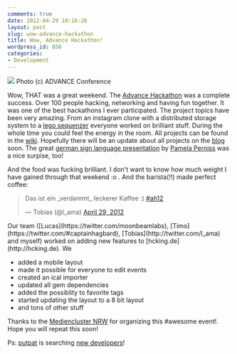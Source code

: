 ```yaml
---
comments: true
date: 2012-04-29 18:16:26
layout: post
slug: wow-advance-hackathon
title: Wow, Advance Hackathon!
wordpress_id: 856
categories:
- Development
---
```


[![](http://bitboxer.de/wp-content/uploads/advance_hackathon.png)](https://www.facebook.com/photo.php?fbid=370360986333575&set=a.370357079667299.77339.195052203864455&type=3&theater)
Photo (c) ADVANCE Conference

Wow, THAT was a great weekend. The [Advance
Hackathon](http://hackathon.advance-conference.com/) was a complete success.
Over 100 people hacking, networking and having fun together. It was one of the
best hackathons I ever participated. The project topics have been very amazing.
From an instagram clone with a distributed storage system to a [lego sequenzer](http://www.twitvid.com/Q4UJM)
everyone worked on brilliant stuff.  During the whole time you could feel the
energy in the room. All projects can be found in the
[wiki](https://github.com/AdvanceHackathon/Hackathon/wiki/Projektvorschlaege-ADVANCE-HACKATHON).
Hopefully there will be an update about all projects on the
[blog](http://hackathon.advance-conference.com/de/news) soon. The great [german sign language presentation](https://twitter.com/#!/thetaesch/status/196253144391491584)
by [Pamela Perniss](http://www.pernipa.eu/) was a nice surpise, too!

And the food was fucking brilliant. I don't want to know how much weight I have
gained through that weekend :o . And the barista(!!) made perfect coffee: 

<blockquote class="twitter-tweet"><p>Das ist ein _verdammt_ leckerer Kaffee :) <a href="https://twitter.com/search/%23ah12">#ah12</a></p>&mdash; Tobias (@l_ama) <a href="https://twitter.com/l_ama/status/196534309815980033">April 29, 2012</a></blockquote>
<script async src="//platform.twitter.com/widgets.js" charset="utf-8"></script>Our team ([Lucas](https://twitter.com/moonbeamlabs), [Timo](https://twitter.com/#captainhagbard), [Tobias](http://twitter.com/l_ama) and myself) worked on adding new features to [hcking.de](http://hcking.de). We

* added a mobile layout
* made it possible for everyone to edit events
* created an ical importer
* updated all gem dependencies
* added the possiblity to favorite tags
* started updating the layout to a 8 bit layout
* and tons of other stuff

Thanks to the [Mediencluster NRW](http://medien.nrw.de/) for organizing this #awesome event!. Hope you will repeat this soon!

Ps: [putpat](http://putpat.tv) is searching [new developers](http://www.putpat.tv/jobs?job=sw_developer_backend)!
